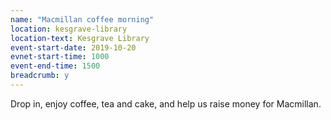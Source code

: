```yaml
---
name: "Macmillan coffee morning"
location: kesgrave-library
location-text: Kesgrave Library
event-start-date: 2019-10-20
evnet-start-time: 1000
event-end-time: 1500
breadcrumb: y
---
```


Drop in, enjoy coffee, tea and cake, and help us raise money for Macmillan.

